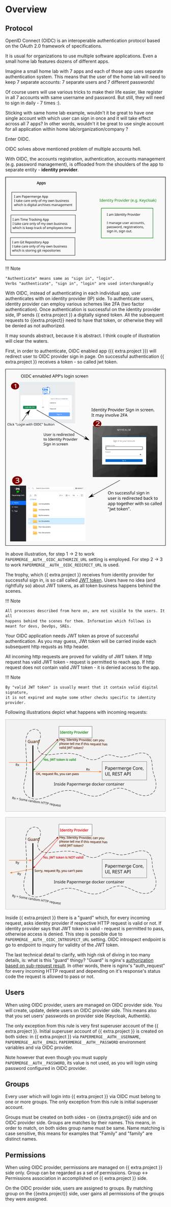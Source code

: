 # Overview


## Protocol

OpenID Connect (OIDC) is an interoperable authentication protocol based on the OAuth
2.0 framework of specifications.

It is usual for organizations to use multiple software applications. Even a
small home lab features dozens of different apps.

Imagine a small home lab with 7 apps and each of those app uses separate
authentication system. This means that the user of the home lab will need to
keep 7 separate accounts: 7 separate users and 7 different passwords!

Of course users will use various tricks to make their life easier, like register
in all 7 accounts with same username and password. But still, they will need
to sign in daily - 7 times :).

Sticking with same home lab example, wouldn't it be great to have one
single account with which user can sign in once and it will
take effect across all 7 apps? In other words, wouldn't it be great
to use single account for all application within home lab/organization/company ?

Enter OIDC.

OIDC solves above mentioned problem of multiple accounts hell.

With OIDC, the accounts registration, authentication, accounts management
(e.g. password management), is offloaded from the shoulders of the app to
separate entity - **identity provider**.

![One Identity Provider](../../img/auth/oidc/one-ip-many-apps.svg)

!!! Note

    "Authenticate" means same as "sign in", "login".
    Verbs "authenticate", "sign in", "login" are used interchangeably


With OIDC, instead of authenticating in each individual app, user
authenticates with on identity provider (IP) side. To authenticate users,
identity provider can employ various schemes like 2FA (two factor
authentication). Once authentication is successful on the identity provider
side, IP sends {{ extra.project }} a digitally signed token. All the
subsequent requests to {{extra.project}} need to have that token, or otherwise
they will be denied as not authorized.

It may sounds abstract, because it is abstract.
I think couple of illustration will clear the waters.


First, in order to authenticate, OIDC enabled app ({{ extra.project }}) will
redirect user to OIDC provider sign in page. On successful authentication
{{ extra.project }} receives a token - so called jwt token.

![One Identity Provider](../../img/auth/oidc/auth-process.svg)

In above illustration, for step 1 -> 2 to work `PAPERMERGE__AUTH__OIDC_AUTHORIZE_URL` setting
is employed. For step 2 -> 3 to work `PAPERMERGE__AUTH__OIDC_REDIRECT_URL` is used.

The trophy, which {{ extra.project }} receives from identity provider for
successful sign in, is so call called [JWT token](https://jwt.io/). Users
have no idea (and rightfully so) about JWT tokens, as all token business
happens behind the scenes.


!!! Note

    All processes described from here on, are not visible to the users. It all
    happens behind the scenes for them. Information which follows is
    meant for devs, DevOps, SREs.

Your OIDC application needs JWT token as prove of
successful authentication. As you may guess, JWt token will be carried inside
each subsequent http requsts as http header.

All incoming http requests are proved for validity of JWT token. If http request
has valid JWT token - request is permitted to reach app. If http request does not
contain valid JWT token - it is denied access to the app.


!!! Note

    By "valid JWT token" is usually meant that it contain valid digital signature,
    it is not expired and maybe some other checks specific to identity provider.


Following illustrations depict what happens with incoming requests:


![HTTP Request Access Granted](../../img/auth/oidc/request-access-granted.svg)

![HTTP Request Access Denied](../../img/auth/oidc/request-access-denied.svg)

Inside {{ extra.project }} there is a "guard" which, for every incoming
request, asks identity provider if respective HTTP request is valid or not.
If identity provider says that JWT token is valid - request is permitted to pass,
otherwise access is denied.
This step is possible due to `PAPERMERGE__AUTH__OIDC_INTROSPECT_URL` setting.
OIDC introspect endpoint is go to endpoint to inquiry for validity
of the JWT token.

The last technical detail to clarify, with high risk of diving in too many details,
is: what is this "guard" thingy?
"Guard" is nginx's
[authorization based on sub-request result](https://nginx.org/en/docs/http/ngx_http_auth_request_module.html).
In other words, there is nginx's "auth_request" for every incoming HTTP request and
depending on it's response's status code the request is allowed to pass or not.


## Users

When using OIDC provider, users are managed on OIDC provider side. You will
create, update, delete users on OIDC provider side. This means also
that you set users' passwords on provider side (Keycloak, Authentik).

The only exception from this rule is very first superuser account of the {{ extra.project }}.
Initial superuser account of {{ extra.project }} is created on both sides:
in {{ extra.project }} via `PAPERMERGE__AUTH__USERNAME`, `PAPERMERGE__AUTH__EMAIL`
`PAPERMERGE__AUTH__PASSWORD` environment variables and via OIDC provider.

Note however that even though you must supply `PAPERMERGE__AUTH__PASSWORD`, its value is
not used, as you will login using password configured in OIDC provider.

## Groups

Every user which will login into {{ extra.project }} via OIDC must belong to one
or more groups. The only exception from this rule is initial superuser account.

Groups must be created on both sides - on {{extra.project}} side and on OIDC
provider side. Groups are matches by their names. This means, in order to
match, on both sides group name must be same. Name matching is case
sensitive, this means for examples that "Family" and "family" are distinct
names.


## Permissions

When using OIDC provider, permissions are managed on {{ extra.project }} side only.
Group can be regarded as a set of permissions.
Group <-> Permissions association in accomplished on {{ extra.project }} side.

On the OIDC provider side, users are assigned to groups. By matching group on
the {{extra.project}} side, user gains all permissions of the groups they
were assigned.
